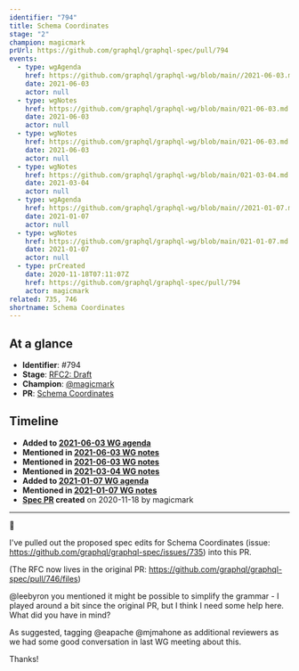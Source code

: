 ```yaml
---
identifier: "794"
title: Schema Coordinates
stage: "2"
champion: magicmark
prUrl: https://github.com/graphql/graphql-spec/pull/794
events:
  - type: wgAgenda
    href: https://github.com/graphql/graphql-wg/blob/main//2021-06-03.md
    date: 2021-06-03
    actor: null
  - type: wgNotes
    href: https://github.com/graphql/graphql-wg/blob/main/021-06-03.md
    date: 2021-06-03
    actor: null
  - type: wgNotes
    href: https://github.com/graphql/graphql-wg/blob/main/021-06-03.md
    date: 2021-06-03
    actor: null
  - type: wgNotes
    href: https://github.com/graphql/graphql-wg/blob/main/021-03-04.md
    date: 2021-03-04
    actor: null
  - type: wgAgenda
    href: https://github.com/graphql/graphql-wg/blob/main//2021-01-07.md
    date: 2021-01-07
    actor: null
  - type: wgNotes
    href: https://github.com/graphql/graphql-wg/blob/main/021-01-07.md
    date: 2021-01-07
    actor: null
  - type: prCreated
    date: 2020-11-18T07:11:07Z
    href: https://github.com/graphql/graphql-spec/pull/794
    actor: magicmark
related: 735, 746
shortname: Schema Coordinates
---
```


## At a glance

- **Identifier**: #794
- **Stage**: [RFC2: Draft](https://github.com/graphql/graphql-spec/blob/main/CONTRIBUTING.md#stage-2-draft)
- **Champion**: [@magicmark](https://github.com/magicmark)
- **PR**: [Schema Coordinates](https://github.com/graphql/graphql-spec/pull/794)

<!-- BEGIN_CUSTOM_TEXT -->



<!-- END_CUSTOM_TEXT -->

## Timeline

- **Added to [2021-06-03 WG agenda](https://github.com/graphql/graphql-wg/blob/main//2021-06-03.md)**
- **Mentioned in [2021-06-03 WG notes](https://github.com/graphql/graphql-wg/blob/main/021-06-03.md)**
- **Mentioned in [2021-06-03 WG notes](https://github.com/graphql/graphql-wg/blob/main/021-06-03.md)**
- **Mentioned in [2021-03-04 WG notes](https://github.com/graphql/graphql-wg/blob/main/021-03-04.md)**
- **Added to [2021-01-07 WG agenda](https://github.com/graphql/graphql-wg/blob/main//2021-01-07.md)**
- **Mentioned in [2021-01-07 WG notes](https://github.com/graphql/graphql-wg/blob/main/021-01-07.md)**
- **[Spec PR](https://github.com/graphql/graphql-spec/pull/794) created** on 2020-11-18 by magicmark

<!-- VERBATIM -->

---

👋

I've pulled out the proposed spec edits for Schema Coordinates (issue: https://github.com/graphql/graphql-spec/issues/735) into this PR.

(The RFC now lives in the original PR: https://github.com/graphql/graphql-spec/pull/746/files)

@leebyron you mentioned it might be possible to simplify the grammar - I played around a bit since the original PR, but I think I need some help here. What did you have in mind?

As suggested, tagging @eapache @mjmahone as additional reviewers as we had some good conversation in last WG meeting about this.

Thanks!

